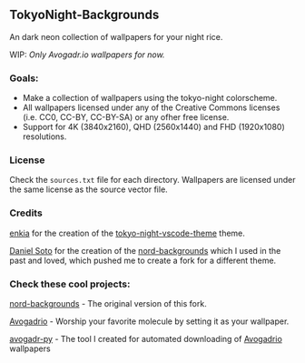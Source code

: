 ## TokyoNight-Backgrounds
An dark neon collection of wallpapers for your night rice. 

WIP: _Only Avogadr.io wallpapers for now._

### Goals:
- Make a collection of wallpapers using the tokyo-night colorscheme.
- All wallpapers licensed under any of the Creative Commons licenses (i.e. CC0, CC-BY, CC-BY-SA) or any ofher free license.
- Support for 4K (3840x2160), QHD (2560x1440) and FHD (1920x1080) resolutions.

### License
Check the `sources.txt` file for each directory. Wallpapers are licensed under the same license as the source vector file.

### Credits
[enkia][enkia] for the creation of the [tokyo-night-vscode-theme][tokyo-night-vscode-theme] theme.

[Daniel Soto][dxnst] for the creation of the [nord-backgrounds][nord-backgrounds] which I used in the past and loved, which pushed me to create a fork for a different theme.

### Check these cool projects:
[nord-backgrounds][nord-backgrounds] - The original version of this fork.

[Avogadrio][avogadrio] - Worship your favorite molecule by setting it as your wallpaper.

[avogadr-py][avogadr-py] - The tool I created for automated downloading of [Avogadrio][avogadrio] wallpapers


[nord-backgrounds]: https://github.com/dxnst/nord-backgrounds
[dxnst]: https://github.com/dxnst
[enkia]: https://github.com/enkia
[tokyo-night-vscode-theme]: https://github.com/enkia/tokyo-night-vscode-theme
[avogadrio]: https://github.com/lambdacasserole/avogadrio
[avogadr-py]: https://github.com/czechbol/avogadr-py
